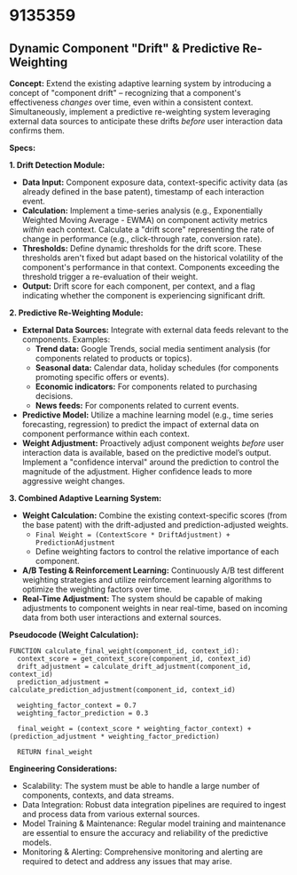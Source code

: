 # 9135359

## Dynamic Component "Drift" & Predictive Re-Weighting

**Concept:** Extend the existing adaptive learning system by introducing a concept of "component drift" – recognizing that a component's effectiveness *changes* over time, even within a consistent context. Simultaneously, implement a predictive re-weighting system leveraging external data sources to anticipate these drifts *before* user interaction data confirms them.

**Specs:**

**1. Drift Detection Module:**

*   **Data Input:** Component exposure data, context-specific activity data (as already defined in the base patent), timestamp of each interaction event.
*   **Calculation:** Implement a time-series analysis (e.g., Exponentially Weighted Moving Average - EWMA) on component activity metrics *within* each context.  Calculate a "drift score" representing the rate of change in performance (e.g., click-through rate, conversion rate).
*   **Thresholds:** Define dynamic thresholds for the drift score. These thresholds aren't fixed but adapt based on the historical volatility of the component's performance in that context. Components exceeding the threshold trigger a re-evaluation of their weight.
*   **Output:** Drift score for each component, per context, and a flag indicating whether the component is experiencing significant drift.

**2. Predictive Re-Weighting Module:**

*   **External Data Sources:** Integrate with external data feeds relevant to the components.  Examples:
    *   **Trend data:** Google Trends, social media sentiment analysis (for components related to products or topics).
    *   **Seasonal data:**  Calendar data, holiday schedules (for components promoting specific offers or events).
    *   **Economic indicators:**  For components related to purchasing decisions.
    *   **News feeds:**  For components related to current events.
*   **Predictive Model:**  Utilize a machine learning model (e.g., time series forecasting, regression) to predict the impact of external data on component performance within each context.
*   **Weight Adjustment:**  Proactively adjust component weights *before* user interaction data is available, based on the predictive model’s output.  Implement a "confidence interval" around the prediction to control the magnitude of the adjustment. Higher confidence leads to more aggressive weight changes.

**3. Combined Adaptive Learning System:**

*   **Weight Calculation:** Combine the existing context-specific scores (from the base patent) with the drift-adjusted and prediction-adjusted weights.
    *   `Final Weight = (ContextScore * DriftAdjustment) + PredictionAdjustment`
    *   Define weighting factors to control the relative importance of each component.
*   **A/B Testing & Reinforcement Learning:** Continuously A/B test different weighting strategies and utilize reinforcement learning algorithms to optimize the weighting factors over time.
*   **Real-Time Adjustment:** The system should be capable of making adjustments to component weights in near real-time, based on incoming data from both user interactions and external sources.

**Pseudocode (Weight Calculation):**

```
FUNCTION calculate_final_weight(component_id, context_id):
  context_score = get_context_score(component_id, context_id)
  drift_adjustment = calculate_drift_adjustment(component_id, context_id)
  prediction_adjustment = calculate_prediction_adjustment(component_id, context_id)

  weighting_factor_context = 0.7
  weighting_factor_prediction = 0.3

  final_weight = (context_score * weighting_factor_context) + (prediction_adjustment * weighting_factor_prediction)

  RETURN final_weight
```

**Engineering Considerations:**

*   Scalability: The system must be able to handle a large number of components, contexts, and data streams.
*   Data Integration:  Robust data integration pipelines are required to ingest and process data from various external sources.
*   Model Training & Maintenance:  Regular model training and maintenance are essential to ensure the accuracy and reliability of the predictive models.
*   Monitoring & Alerting:  Comprehensive monitoring and alerting are required to detect and address any issues that may arise.